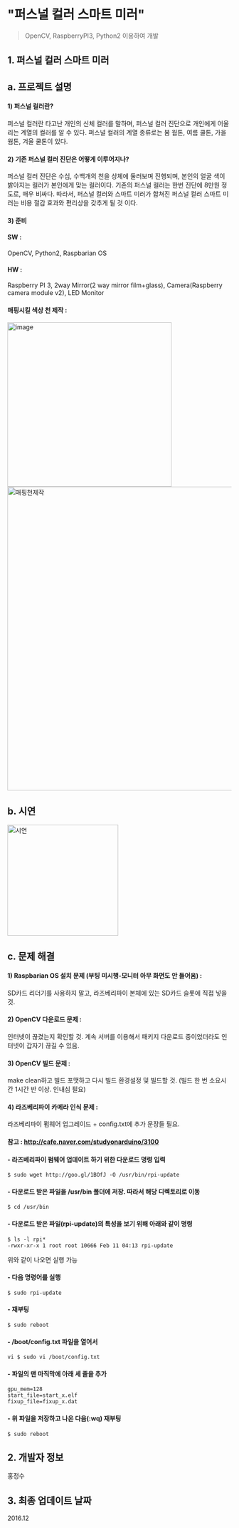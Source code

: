# "퍼스널 컬러 스마트 미러"
> OpenCV, RaspberryPI3, Python2 이용하여 개발


 
## 1. 퍼스널 컬러 스마트 미러

## a. 프로젝트 설명


#### 1)	퍼스널 컬러란?

퍼스널 컬러란 타고난 개인의 신체 컬러를 말하며, 퍼스널 컬러 진단으로 개인에게 어울리는 계열의 컬러를 알 수 있다. 퍼스널 컬러의 계열 종류로는 봄 웜톤, 여름 쿨톤, 가을 웜톤, 겨울 쿨톤이 있다.

#### 2) 기존 퍼스널 컬러 진단은 어떻게 이루어지나?

  퍼스널 컬러 진단은 수십, 수백개의 천을 상체에 둘러보며 진행되며, 본인의 얼굴 색이 밝아지는 컬러가 본인에게 맞는 컬러이다. 기존의 퍼스널 컬러는 한번 진단에 8만원 정도로, 매우 비싸다.
  따라서, 퍼스널 컬러와 스마트 미러가 합쳐진 퍼스널 컬러 스마트 미러는 비용 절감 효과와 편리상을 갖추게 될 것 이다.

#### 3)	준비

#### SW :
OpenCV, Python2, Raspbarian OS

#### HW :
Raspberry PI 3, 2way Mirror(2 way mirror film+glass), Camera(Raspberry camera module v2), LED Monitor


#### 매핑시킬 색상 천 제작 :

<img width="369" alt="image" src="https://user-images.githubusercontent.com/41661879/55071159-2b817b80-50cb-11e9-8ad8-4a3e329a9cc0.png">

<img width="682" alt="매핑천제작" src="https://user-images.githubusercontent.com/41661879/55075310-fa5a7880-50d5-11e9-8380-dc5d2fdf9ed8.png">


## b. 시연

<img width="249" alt="시연" src="https://user-images.githubusercontent.com/41661879/55073812-0fcda380-50d2-11e9-942f-11c2fea1d1c5.png">


## c. 문제 해결

#### 1) Raspbarian OS 설치 문제 (부팅 미시행-모니터 아무 화면도 안 들어옴) :
SD카드 리더기를 사용하지 말고, 라즈베리파이 본체에 있는 SD카드 슬롯에 직접 넣을 것.


#### 2) OpenCV 다운로드 문제 : 
인터넷이 끊겼는지 확인할 것. 계속 서버를 이용해서 패키지 다운로드 중이었더라도 인터넷이 갑자기 끊길 수 있음.

#### 3) OpenCV 빌드 문제 : 
make clean하고 빌드 포맷하고 다시 빌드 환경설정 및 빌드할 것.
(빌드 한 번 소요시간 1시간 반 이상. 인내심 필요)

#### 4) 라즈베리파이 카메라 인식 문제 : 
라즈베리파이 펌웨어 업그레이드 + config.txt에 추가 문장들 필요.

#### 참고 : http://cafe.naver.com/studyonarduino/3100


####	- 라즈베리파이 펌웨어 업데이트 하기 위한 다운로드 명령 입력
```$ sudo wget http://goo.gl/1BOfJ -O /usr/bin/rpi-update```

####	- 다운로드 받은 파일을 /usr/bin 폴더에 저장. 따라서 해당 디렉토리로 이동

```$ cd /usr/bin```

####	 - 다운로드 받은 파일(rpi-update)의 특성을 보기 위해 아래와 같이 명령

```
$ ls -l rpi* 
-rwxr-xr-x 1 root root 10666 Feb 11 04:13 rpi-update 
```

위와 같이 나오면 실행 가능

####	- 다음 명령어를 실행
```$ sudo rpi-update```

####	- 재부팅
```$ sudo reboot```

####	 - /boot/config.txt 파일을 열어서 

```vi $ sudo vi /boot/config.txt```

####	- 파일의 맨 마직막에 아래 세 줄을 추가
```
gpu_mem=128
start_file=start_x.elf
fixup_file=fixup_x.dat
```

####	- 위 파일을 저장하고 나온 다음(:wq) 재부팅  
```$ sudo reboot```



## 2. 개발자 정보

홍정수
  
## 3. 최종 업데이트 날짜

2016.12

